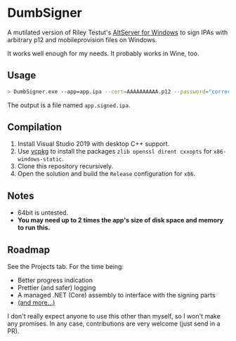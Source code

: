 # DumbSigner

A mutilated version of Riley Testut's [AltServer for Windows](https://github.com/rileytestut/AltServer-Windows) to sign IPAs with arbitrary p12 and mobileprovision files on Windows.

It works well enough for my needs. It probably works in Wine, too.

## Usage

```bash
> DumbSigner.exe --app=app.ipa --cert=AAAAAAAAAA.p12 --password="correct horse battery staple" --profile=Profile.mobileprovision
```

The output is a file named `app.signed.ipa`.

## Compilation

1. Install Visual Studio 2019 with desktop C++ support.
2. Use [vcpkg](https://github.com/microsoft/vcpkg) to install the packages `zlib openssl dirent cxxopts` for `x86-windows-static`.
3. Clone this repository recursively.
4. Open the solution and build the `Release` configuration for `x86`.

## Notes

* 64bit is untested.
* **You may need up to 2 times the app's size of disk space and memory to run this.**

## Roadmap

See the Projects tab. For the time being:

* Better progress indication
* Prettier (and safer) logging
* A managed .NET (Core) assembly to interface with the signing parts
* [(and more...)](https://github.com/Raymonf/DumbSigner/projects/1)

I don't really expect anyone to use this other than myself, so I won't make any promises. In any case, contributions are very welcome (just send in a PR).